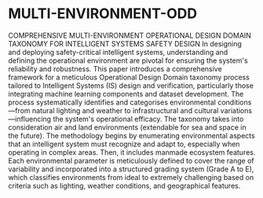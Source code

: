 # MULTI-ENVIRONMENT-ODD
COMPREHENSIVE MULTI-ENVIRONMENT OPERATIONAL DESIGN DOMAIN TAXONOMY FOR INTELLIGENT SYSTEMS SAFETY DESIGN
In designing and deploying safety-critical intelligent systems, understanding and defining the operational environment are pivotal for ensuring the system's reliability and robustness. This paper introduces a comprehensive framework for a meticulous Operational Design Domain taxonomy process tailored to Intelligent Systems (IS) design and verification, particularly those integrating machine learning components and dataset development. The process systematically identifies and categorises environmental conditions—from natural lighting and weather to infrastructural and cultural variations—influencing the system's operational efficacy. The taxonomy takes into consideration air and land environments (extendable for sea and space in the future). The methodology begins by enumerating environmental aspects that an intelligent system must recognize and adapt to, especially when operating in complex areas. Then, it includes manmade ecosystem features. Each environmental parameter is meticulously defined to cover the range of variability and incorporated into a structured grading system (Grade A to E), which classifies environments from ideal to extremely challenging based on criteria such as lighting, weather conditions, and geographical features.
